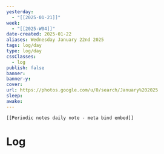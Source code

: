 ```yaml
---
yesterday: 
  - "[[2025-01-21]]"
week: 
  - "[[2025-W04]]" 
date-created: 2025-01-22
aliases: Wednesday January 22nd 2025
tags: log/day
type: log/day
cssClasses:
  - log
publish: false
banner: 
banner-y: 
cover: 
url: https://photos.google.com/u/0/search/January%202025
sleep: 
awake:
---
```


```meta-bind-embed
[[Periodic notes daily note - meta bind embed]]
```

# Log